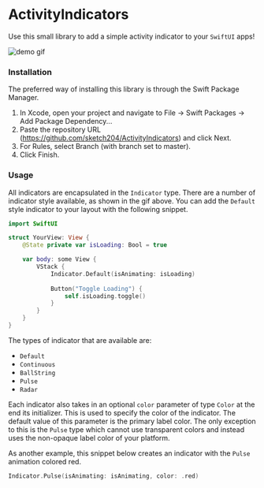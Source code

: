 # ActivityIndicators

Use this small library to add a simple activity indicator to your `SwiftUI` apps!

![demo gif](https://github.com/sketch204/ActivityIndicators/blob/master/demo.gif)

### Installation

The preferred way of installing this library is through the Swift Package Manager.

1. In Xcode, open your project and navigate to File → Swift Packages → Add Package Dependency...
2. Paste the repository URL (https://github.com/sketch204/ActivityIndicators) and click Next.
3. For Rules, select Branch (with branch set to master).
4. Click Finish.

### Usage

All indicators are encapsulated in the `Indicator` type. There are a number of indicator style available, as shown in the gif above. You can add the `Default` style indicator to your layout with the following snippet.
``` Swift
import SwiftUI

struct YourView: View {
    @State private var isLoading: Bool = true

    var body: some View {
        VStack {
            Indicator.Default(isAnimating: isLoading)
            
            Button("Toggle Loading") {
                self.isLoading.toggle()
            }
        }
    }
}
```

The types of indicator that are available are:
- `Default`
- `Continuous`
- `BallString`
- `Pulse`
- `Radar`

Each indicator also takes in an optional `color` parameter of type `Color` at the end its initializer. This is used to specify the color of the indicator. The default value of this parameter is the primary label color. The only exception to this is the `Pulse` type which cannot use transparent colors and instead uses the non-opaque label color of your platform. 

As another example, this snippet below creates an indicator with the `Pulse` animation colored red.
``` Swift
Indicator.Pulse(isAnimating: isAnimating, color: .red)
```
